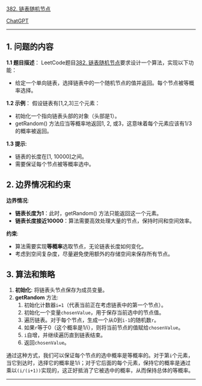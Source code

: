 [382. 链表随机节点](https://leetcode.cn/problems/linked-list-random-node)

[ChatGPT](https://chat.openai.com/share/4b34cb80-3a75-4c4b-baff-5aedfef087ec)

---

## 1. 问题的内容
**1.1 题目描述**：
LeetCode题目[382. 链表随机节点](https://leetcode.cn/problems/linked-list-random-node)要求设计一个算法，实现以下功能：

- 给定一个单向链表，选择链表中的一个随机节点的值并返回。每个节点被等概率选择。

**1.2 示例**：
假设链表有\[1,2,3\]三个元素：

- 初始化一个指向链表头部的对象（头部是1）。
- getRandom() 方法应当等概率地返回1, 2, 或3，这意味着每个元素应该有1/3的概率被返回。

**1.3 提示**:
- 链表的长度在\[1, 10000\]之间。
- 需要保证每个节点被等概率选中。

## 2. 边界情况和约束
**边界情况**:

- **链表长度为1**：此时，getRandom() 方法只能返回这一个元素。
- **链表长度接近10000**：算法需要高效处理大量的节点，保持时间和空间效率。

**约束**:

- 算法需要实现**等概率**选取节点，无论链表长度如何变化。
- 考虑到空间复杂度，尽量避免使用额外的存储空间来保存所有节点。


## 3. 算法和策略
1. **初始化**: 将链表头节点保存为成员变量。
2. **getRandom** 方法:
   1. 初始化计数器`i=1`（代表当前正在考虑链表中的第一个节点）。
   2. 初始化一个变量`chosenValue`，用于保存当前选中的节点值。
   3. 遍历链表。对于每个节点，生成一个从0到`i-1`的随机数`r`。
   4. 如果`r`等于0（这个概率是1/i），则将当前节点的值赋给`chosenValue`。
   5. `i`自增，并继续遍历直到链表结束。
   6. 返回`chosenValue`。

通过这种方式，我们可以保证每个节点的选中概率是等概率的。对于第`i`个元素，当它到达时，选择它的概率是1/i；对于它后面的每个元素，保持它的概率是通过乘以`(i/(i+1))`实现的，这正好抵消了它被选中的概率，从而保持总体的等概率。

---
